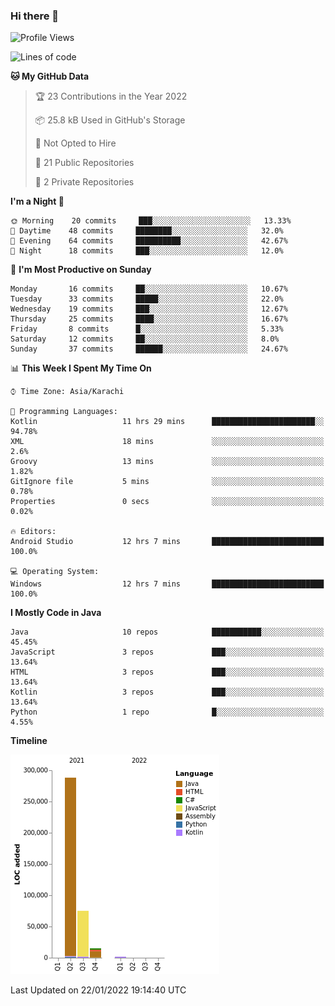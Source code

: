 ### Hi there 👋

<!--
**BilalJaved15/BilalJaved15** is a ✨ _special_ ✨ repository because its `README.md` (this file) appears on your GitHub profile.

Here are some ideas to get you started:

- 🔭 I’m currently working on ...
- 🌱 I’m currently learning ...
- 👯 I’m looking to collaborate on ...
- 🤔 I’m looking for help with ...
- 💬 Ask me about ...
- 📫 How to reach me: ...
- 😄 Pronouns: ...
- ⚡ Fun fact: ...
-->

<!--START_SECTION:waka-->
![Profile Views](http://img.shields.io/badge/Profile%20Views-1-blue)

![Lines of code](https://img.shields.io/badge/From%20Hello%20World%20I%27ve%20Written-380%20Thousand%20lines%20of%20code-blue)

**🐱 My GitHub Data** 

> 🏆 23 Contributions in the Year 2022
 > 
> 📦 25.8 kB Used in GitHub's Storage 
 > 
> 🚫 Not Opted to Hire
 > 
> 📜 21 Public Repositories 
 > 
> 🔑 2 Private Repositories  
 > 
**I'm a Night 🦉** 

```text
🌞 Morning    20 commits     ███░░░░░░░░░░░░░░░░░░░░░░   13.33% 
🌆 Daytime    48 commits     ████████░░░░░░░░░░░░░░░░░   32.0% 
🌃 Evening    64 commits     ██████████░░░░░░░░░░░░░░░   42.67% 
🌙 Night      18 commits     ███░░░░░░░░░░░░░░░░░░░░░░   12.0%

```
📅 **I'm Most Productive on Sunday** 

```text
Monday       16 commits     ██░░░░░░░░░░░░░░░░░░░░░░░   10.67% 
Tuesday      33 commits     █████░░░░░░░░░░░░░░░░░░░░   22.0% 
Wednesday    19 commits     ███░░░░░░░░░░░░░░░░░░░░░░   12.67% 
Thursday     25 commits     ████░░░░░░░░░░░░░░░░░░░░░   16.67% 
Friday       8 commits      █░░░░░░░░░░░░░░░░░░░░░░░░   5.33% 
Saturday     12 commits     ██░░░░░░░░░░░░░░░░░░░░░░░   8.0% 
Sunday       37 commits     ██████░░░░░░░░░░░░░░░░░░░   24.67%

```


📊 **This Week I Spent My Time On** 

```text
⌚︎ Time Zone: Asia/Karachi

💬 Programming Languages: 
Kotlin                   11 hrs 29 mins      ███████████████████████░░   94.78% 
XML                      18 mins             ░░░░░░░░░░░░░░░░░░░░░░░░░   2.6% 
Groovy                   13 mins             ░░░░░░░░░░░░░░░░░░░░░░░░░   1.82% 
GitIgnore file           5 mins              ░░░░░░░░░░░░░░░░░░░░░░░░░   0.78% 
Properties               0 secs              ░░░░░░░░░░░░░░░░░░░░░░░░░   0.02%

🔥 Editors: 
Android Studio           12 hrs 7 mins       █████████████████████████   100.0%

💻 Operating System: 
Windows                  12 hrs 7 mins       █████████████████████████   100.0%

```

**I Mostly Code in Java** 

```text
Java                     10 repos            ███████████░░░░░░░░░░░░░░   45.45% 
JavaScript               3 repos             ███░░░░░░░░░░░░░░░░░░░░░░   13.64% 
HTML                     3 repos             ███░░░░░░░░░░░░░░░░░░░░░░   13.64% 
Kotlin                   3 repos             ███░░░░░░░░░░░░░░░░░░░░░░   13.64% 
Python                   1 repo              █░░░░░░░░░░░░░░░░░░░░░░░░   4.55%

```


**Timeline**

![Chart not found](https://raw.githubusercontent.com/BilalJaved15/BilalJaved15/main/charts/bar_graph.png) 


 Last Updated on 22/01/2022 19:14:40 UTC
<!--END_SECTION:waka-->
